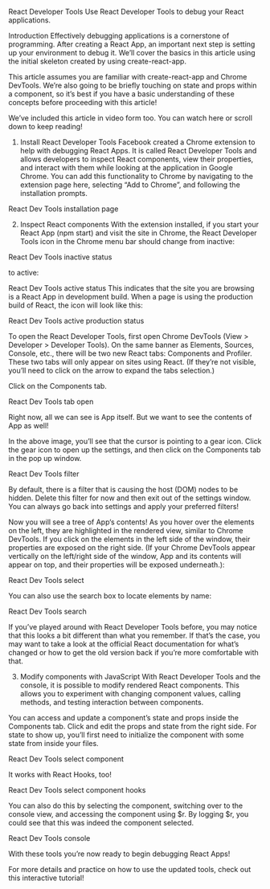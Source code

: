 React Developer Tools
Use React Developer Tools to debug your React applications.

Introduction
Effectively debugging applications is a cornerstone of programming. After creating a React App, an important next step is setting up your environment to debug it. We’ll cover the basics in this article using the initial skeleton created by using create-react-app.

This article assumes you are familiar with create-react-app and Chrome DevTools. We’re also going to be briefly touching on state and props within a component, so it’s best if you have a basic understanding of these concepts before proceeding with this article!

We’ve included this article in video form too. You can watch here or scroll down to keep reading!


1. Install React Developer Tools
Facebook created a Chrome extension to help with debugging React Apps. It is called React Developer Tools and allows developers to inspect React components, view their properties, and interact with them while looking at the application in Google Chrome. You can add this functionality to Chrome by navigating to the extension page here, selecting “Add to Chrome”, and following the installation prompts.

React Dev Tools installation page

2. Inspect React components
With the extension installed, if you start your React App (npm start) and visit the site in Chrome, the React Developer Tools icon in the Chrome menu bar should change from inactive:

React Dev Tools inactive status

to active:

React Dev Tools active status
This indicates that the site you are browsing is a React App in development build. When a page is using the production build of React, the icon will look like this:

React Dev Tools active production status

To open the React Developer Tools, first open Chrome DevTools (View > Developer > Developer Tools). On the same banner as Elements, Sources, Console, etc., there will be two new React tabs: Components and Profiler. These two tabs will only appear on sites using React. (If they’re not visible, you’ll need to click on the arrow to expand the tabs selection.)

Click on the Components tab.

React Dev Tools tab open

Right now, all we can see is App itself. But we want to see the contents of App as well!

In the above image, you’ll see that the cursor is pointing to a gear icon. Click the gear icon to open up the settings, and then click on the Components tab in the pop up window.

React Dev Tools filter

By default, there is a filter that is causing the host (DOM) nodes to be hidden. Delete this filter for now and then exit out of the settings window. You can always go back into settings and apply your preferred filters!

Now you will see a tree of App‘s contents! As you hover over the elements on the left, they are highlighted in the rendered view, similar to Chrome DevTools. If you click on the elements in the left side of the window, their properties are exposed on the right side. (If your Chrome DevTools appear vertically on the left/right side of the window, App and its contents will appear on top, and their properties will be exposed underneath.):

React Dev Tools select

You can also use the search box to locate elements by name:

React Dev Tools search

If you’ve played around with React Developer Tools before, you may notice that this looks a bit different than what you remember. If that’s the case, you may want to take a look at the official React documentation for what’s changed or how to get the old version back if you’re more comfortable with that.

3. Modify components with JavaScript
With React Developer Tools and the console, it is possible to modify rendered React components. This allows you to experiment with changing component values, calling methods, and testing interaction between components.

You can access and update a component’s state and props inside the Components tab. Click and edit the props and state from the right side. For state to show up, you’ll first need to initialize the component with some state from inside your files.

React Dev Tools select component

It works with React Hooks, too!

React Dev Tools select component hooks

You can also do this by selecting the component, switching over to the console view, and accessing the component using $r. By logging $r, you could see that this was indeed the component selected.

React Dev Tools console

With these tools you’re now ready to begin debugging React Apps!

For more details and practice on how to use the updated tools, check out this interactive tutorial!
